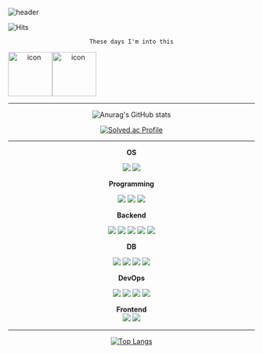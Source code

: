 ![header](https://capsule-render.vercel.app/api?type=waving&color=FF1493&height=300&section=header&text=Hello,%20I'm%20Gilyeon🖤&fontSize=60&animation=fadeIn&fontAlignY=38)

![Hits](https://hits.seeyoufarm.com/api/count/incr/badge.svg?url=https%3A%2F%2Fgithub.com%2Fgilyeon00&count_bg=%23FF42A1&title_bg=%23000000&icon=&icon_color=%23FFB7F0&title=hits&edge_flat=false)


<div align="center">

  ```
  These days I'm into this
```
<div style="display: flex; align-items: flex-start;">
  <img src="https://techstack-generator.vercel.app/react-icon.svg" alt="icon" width="90" height="90" />
  <img src="https://techstack-generator.vercel.app/java-icon.svg" alt="icon" width="90" height="90" />
</div>
  
  <hr/>
  
![Anurag's GitHub stats](https://github-readme-stats.vercel.app/api?username=gilyeon00&show_icons=true&theme=radical)

[![Solved.ac Profile](http://mazassumnida.wtf/api/v2/generate_badge?boj=gilyeon00)](https://solved.ac/gilyeon00/)


<hr/>

**OS**  
  
<img src="https://img.shields.io/badge/macOS-000000?style=for-the-badge&logo=macOS&logoColor=white"/> 
  <img src="https://img.shields.io/badge/Ubuntu-E95420?style=for-the-badge&logo=Ubuntu&logoColor=white"/> 


**Programming**  
  
<img src="https://img.shields.io/badge/Python-3776AB?style=for-the-badge&logo=Python&logoColor=white"/> 
<img src="https://img.shields.io/badge/Java-007396?style=for-the-badge&logo=Java&logoColor=white"/> 
<img src="https://img.shields.io/badge/JavaScript-F7DF1E?style=for-the-badge&logo=JavaScript&logoColor=white">

  
  
**Backend**  
  
<img src="https://img.shields.io/badge/Flask-000000?style=for-the-badge&logo=Flask&logoColor=white"/>  
<img src="https://img.shields.io/badge/FastAPI-009688?style=for-the-badge&logo=FastAPI&logoColor=white"/> 
<img src="https://img.shields.io/badge/Django-092E20?style=for-the-badge&logo=Django&logoColor=white"/> 
<img src="https://img.shields.io/badge/Celery-37814A?style=for-the-badge&logo=Celery&logoColor=white"/> 
<img src="https://img.shields.io/badge/RabbitMQ-FF6600?style=for-the-badge&logo=RabbitMQ&logoColor=white"/> 



**DB**   
  
<img src="https://img.shields.io/badge/MySQL-4479A1?style=for-the-badge&logo=MySQL&logoColor=white"/>  
  <img src="https://img.shields.io/badge/PostgreSQL-4169E1?style=for-the-badge&logo=PostgreSQL&logoColor=white"/> 
  <img src="https://img.shields.io/badge/Redis-DC382D?style=for-the-badge&logo=Redis&logoColor=white"/>
  <img src="https://img.shields.io/badge/Amazon S3-569A31?style=for-the-badge&logo=Amazon S3&logoColor=white"/>

  
  
**DevOps** 
  
<img src="https://img.shields.io/badge/Docker-2496ED?style=for-the-badge&logo=Docker&logoColor=white"/> 
<img src="https://img.shields.io/badge/Amazon EC2-FF9900?style=for-the-badge&logo=Amazon EC2&logoColor=white"/> 
<img src="https://img.shields.io/badge/Kubernetes-326CE5?style=for-the-badge&logo=Kubernetes&logoColor=white"/> 
<img src="https://img.shields.io/badge/Terraform-7B42BC?style=for-the-badge&logo=Terraform&logoColor=white">  
  

**Frontend**  
<img src="https://img.shields.io/badge/React-61DAFB?style=for-the-badge&logo=React&logoColor=white">
<img src="https://img.shields.io/badge/Redux-764ABC?style=for-the-badge&logo=Redux&logoColor=white">

<hr/>
  


[![Top Langs](https://github-readme-stats.vercel.app/api/top-langs/?username=gilyeon00&layout=compact)](https://github.com/gilyeon00/github-readme-stats)
</div>
